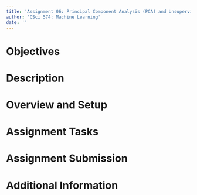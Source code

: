 ```yaml
---
title: 'Assignment 06: Principal Component Analysis (PCA) and Unsupervised Learning'
author: 'CSci 574: Machine Learning'
date: ''
---
```


# Objectives

# Description

# Overview and Setup

# Assignment Tasks

# Assignment Submission

# Additional Information

